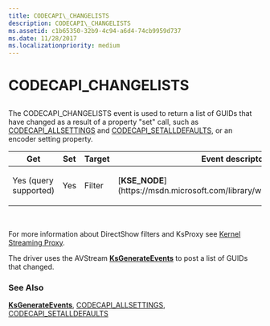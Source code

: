```yaml
---
title: CODECAPI\_CHANGELISTS
description: CODECAPI\_CHANGELISTS
ms.assetid: c1b65350-32b9-4c94-a6d4-74cb9959d737
ms.date: 11/28/2017
ms.localizationpriority: medium
---
```


# CODECAPI\_CHANGELISTS


## <span id="ddk_codecapi_changelists_ks"></span><span id="DDK_CODECAPI_CHANGELISTS_KS"></span>


The CODECAPI\_CHANGELISTS event is used to return a list of GUIDs that have changed as a result of a property "set" call, such as [CODECAPI\_ALLSETTINGS](codecapi-allsettings.md) and [CODECAPI\_SETALLDEFAULTS](codecapi-setalldefaults.md), or an encoder setting property.

<table>
<colgroup>
<col width="20%" />
<col width="20%" />
<col width="20%" />
<col width="20%" />
<col width="20%" />
</colgroup>
<thead>
<tr class="header">
<th>Get</th>
<th>Set</th>
<th>Target</th>
<th>Event descriptor type</th>
<th>Event value type</th>
</tr>
</thead>
<tbody>
<tr class="odd">
<td><p>Yes (query supported)</p></td>
<td><p>Yes</p></td>
<td><p>Filter</p></td>
<td><p>[<strong>KSE_NODE</strong>](https://msdn.microsoft.com/library/windows/hardware/ff561937)</p></td>
<td><p>[<strong>KSEVENTDATA</strong>](https://msdn.microsoft.com/library/windows/hardware/ff561750)</p></td>
</tr>
</tbody>
</table>

 

For more information about DirectShow filters and KsProxy see [Kernel Streaming Proxy](https://msdn.microsoft.com/library/windows/hardware/ff560877).

The driver uses the AVStream [**KsGenerateEvents**](https://msdn.microsoft.com/library/windows/hardware/ff562597) to post a list of GUIDs that changed.

### See Also

[**KsGenerateEvents**](https://msdn.microsoft.com/library/windows/hardware/ff562597), [CODECAPI\_ALLSETTINGS](codecapi-allsettings.md), [CODECAPI\_SETALLDEFAULTS](codecapi-setalldefaults.md)

 

 





